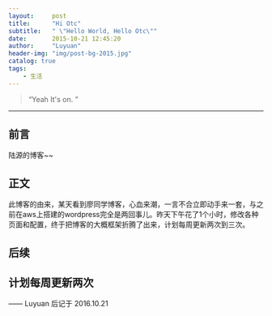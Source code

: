 ```yaml
---
layout:     post
title:      "Hi Otc"
subtitle:   " \"Hello World, Hello Otc\""
date:       2015-10-21 12:45:20
author:     "Luyuan"
header-img: "img/post-bg-2015.jpg"
catalog: true
tags:
    - 生活
---
```


> “Yeah It's on. ”

---
## 前言
陆源的博客~~


## 正文
此博客的由来，某天看到廖同学博客，心血来潮，一言不合立即动手来一套，与之前在aws上搭建的wordpress完全是两回事儿。昨天下午花了1个小时，修改各种页面和配置，终于把博客的大概框架折腾了出来，计划每周更新两次到三次。


## 后续
计划每周更新两次
---

—— Luyuan 后记于 2016.10.21
